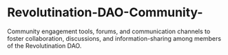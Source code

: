 # Revolutination-DAO-Community-
Community engagement tools, forums, and communication channels to foster collaboration, discussions, and information-sharing among members of the Revolutination DAO.
